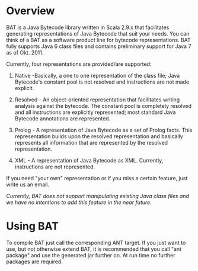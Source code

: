 # Overview
BAT is a Java Bytecode library written in Scala 2.9.x that facilitates generating representations of Java Bytecode that suit your needs. You can think of a BAT as a software product line for bytecode representations. BAT fully supports Java 6 class files and contains preliminary support for Java 7 as of Okt. 2011.

Currently, four representations are provided/are supported:

1. Native -Basically, a one to one representation of the class file; Java Bytecode's constant pool is not resolved and instructions are not made explicit.

2. Resolved - An object-oriented representation that facilitates writing analysis against the bytecode. The constant pool is completely resolved and all instructions are explicitly represented; most standard Java Bytecode annotations are represented.

3. Prolog - A representation of Java Bytecode as a set of Prolog facts. This representation builds upon the resolved representation and basically represents all information that are represented by the resolved representation.

4. XML - A representation of Java Bytecode as XML. Currently, instructions are not represented.

If you need "your own" representation or if you miss a certain feature, just write us an email. 

*Currently, BAT does not support manipulating existing Java class files and we have no intentions to add this feature in the near future.*


# Using BAT

To compile BAT just call the corresponding ANT target. If you just want to use, but not otherwise extend BAT, it is recommended that you call "ant package" and use the generated jar further on. At run time no further packages are required.

